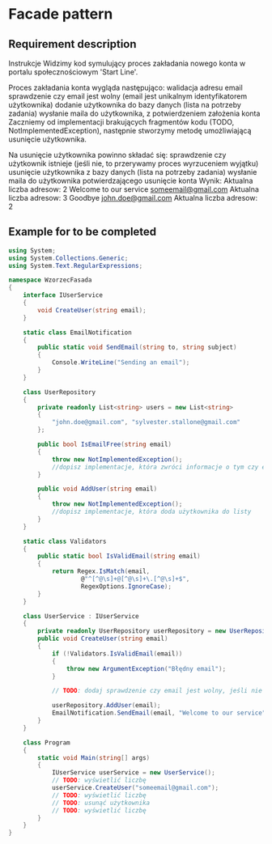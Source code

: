 # Facade pattern

## Requirement description

Instrukcje
Widzimy kod symulujący proces zakładania nowego konta w portalu społecznościowym 'Start Line'.

Proces zakładania konta wygląda następująco:
walidacja adresu email
sprawdzenie czy email jest wolny (email jest unikalnym identyfikatorem użytkownika)
dodanie użytkownika do bazy danych (lista na potrzeby zadania)
wysłanie maila do użytkownika, z potwierdzeniem założenia konta
Zaczniemy od implementacji brakujących fragmentów kodu (TODO, NotImplementedException), następnie stworzymy metodę umożliwiającą usunięcie użytkownika.

Na usunięcie użytkownika powinno składać się:
sprawdzenie czy użytkownik istnieje (jeśli nie, to przerywamy proces wyrzuceniem wyjątku)
usunięcie użytkownika z bazy danych (lista na potrzeby zadania)
wysłanie maila do użytkownika potwierdzającego usunięcie konta
Wynik:
Aktualna liczba adresow: 2
Welcome to our service someemail@gmail.com
Aktualna liczba adresow: 3
Goodbye john.doe@gmail.com
Aktualna liczba adresow: 2

## Example for to be completed

```csharp
using System;
using System.Collections.Generic;
using System.Text.RegularExpressions;

namespace WzorzecFasada
{
    interface IUserService
    {
        void CreateUser(string email);
    }

    static class EmailNotification
    {
        public static void SendEmail(string to, string subject)
        {
            Console.WriteLine("Sending an email");
        }
    }

    class UserRepository
    {
        private readonly List<string> users = new List<string>
        {
            "john.doe@gmail.com", "sylvester.stallone@gmail.com"
        };

        public bool IsEmailFree(string email)
        {
            throw new NotImplementedException();
            //dopisz implementacje, która zwróci informacje o tym czy email jest dostępny
        }

        public void AddUser(string email)
        {
            throw new NotImplementedException();
            //dopisz implementacje, która doda użytkownika do listy
        }
    }

    static class Validators
    {
        public static bool IsValidEmail(string email)
        {
            return Regex.IsMatch(email,
                    @"^[^@\s]+@[^@\s]+\.[^@\s]+$",
                    RegexOptions.IgnoreCase);
        }
    }

    class UserService : IUserService
    {
        private readonly UserRepository userRepository = new UserRepository();
        public void CreateUser(string email)
        {
            if (!Validators.IsValidEmail(email))
            {
                throw new ArgumentException("Błędny email");
            }

            // TODO: dodaj sprawdzenie czy email jest wolny, jeśli nie to wyrzuć wyjątek, jeśli tak, kontynuuj wykonywanie funkcji

            userRepository.AddUser(email);
            EmailNotification.SendEmail(email, "Welcome to our service");
        }
    }

    class Program
    {
        static void Main(string[] args)
        {
            IUserService userService = new UserService();
            // TODO: wyświetlić liczbę
            userService.CreateUser("someemail@gmail.com");
            // TODO: wyświetlić liczbę
            // TODO: usunąć użytkownika
            // TODO: wyświetlić liczbę
        }
    }
}
```
